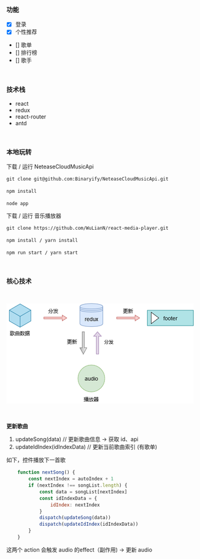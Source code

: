 
### 功能
- [x] 登录
- [x] 个性推荐
- [] 歌单
- [] 排行榜
- [] 歌手


<br>

### 技术栈

* react
* redux
* react-router
* antd

<br>

### 本地玩转

下载 / 运行 NeteaseCloudMusicApi

``` 
git clone git@github.com:Binaryify/NeteaseCloudMusicApi.git

npm install

node app
```

下载 / 运行 音乐播放器

``` 
git clone https://github.com/WuLianN/react-media-player.git

npm install / yarn install

npm run start / yarn start
```

<br>

### 核心技术

<br>

![](https://github.com/WuLianN/react-media-player/blob/master/src/assets/display/tech-1.png)

<br>

**更新歌曲**

1.  updateSong(data) // 更新歌曲信息 -> 获取 id、api 
2.  updateIdIndex(idIndexData) // 更新当前歌曲索引 (有歌单)

如下，控件播放下一首歌

``` js
    function nextSong() {
        const nextIndex = autoIndex + 1
        if (nextIndex !== songList.length) {
            const data = songList[nextIndex]
            const idIndexData = {
                idIndex: nextIndex
            }
            dispatch(updateSong(data))
            dispatch(updateIdIndex(idIndexData))
        }
    }
```

这两个 action 会触发 audio 的effect（副作用) -> 更新 audio 
